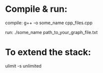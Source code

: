 # Compile & run:
compile: g++ -o some_name cpp_files.cpp 

run: ./some_name  path_to_your_graph_file.txt

# To extend the stack:
ulimit -s unlimited 
